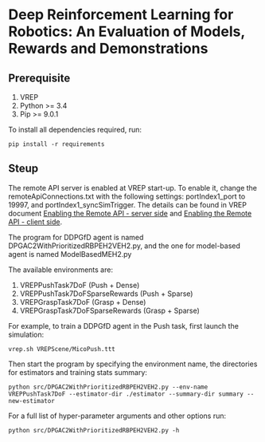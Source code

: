 # Deep Reinforcement Learning for Robotics: An Evaluation of Models, Rewards and Demonstrations

## Prerequisite
1. VREP
2. Python >= 3.4
3. Pip >= 9.0.1

To install all dependencies required, run:
```
pip install -r requirements
```

## Steup
The remote API server is enabled at VREP start-up. To enable it, change the remoteApiConnections.txt with the following
settings: portIndex1_port to 19997, and portIndex1_syncSimTrigger.
The details can be found in VREP document [Enabling the Remote API - server side](http://www.coppeliarobotics.com/helpFiles/en/remoteApiServerSide.htm) and [Enabling the Remote API - client side](http://www.coppeliarobotics.com/helpFiles/en/remoteApiClientSide.htm).

The program for DDPGfD agent is named DPGAC2WithPrioritizedRBPEH2VEH2.py, and the one for model-based agent is named
ModelBasedMEH2.py

The available environments are:
1. VREPPushTask7DoF (Push + Dense)
2. VREPPushTask7DoFSparseRewards (Push + Sparse)
3. VREPGraspTask7DoF (Grasp + Dense)
4. VREPGraspTask7DoFSparseRewards (Grasp + Sparse)

For example, to train a DDPGfD agent in the Push task, first launch the simulation:
```
vrep.sh VREPScene/MicoPush.ttt
```
Then start the program by specifying the environment name, the directories for estimators and training stats summary:
```
python src/DPGAC2WithPrioritizedRBPEH2VEH2.py --env-name VREPPushTask7DoF --estimator-dir ./estimator --summary-dir summary --new-estimator
```

For a full list of hyper-parameter arguments and other options run:
```
python src/DPGAC2WithPrioritizedRBPEH2VEH2.py -h
```

